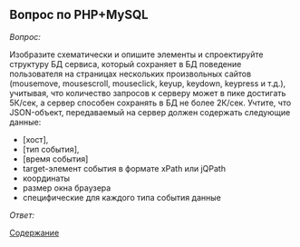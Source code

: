 ## Вопрос по PHP+MySQL

_Вопрос:_

Изобразите схематически и опишите элементы и спроектируйте структуру БД сервиса, который сохраняет в БД поведение 
пользователя на страницах нескольких произвольных сайтов (mousemove, mousescroll, mouseclick, keyup, keydown, keypress 
и т.д.), учитывая, что количество запросов к серверу может в пике достигать 5К/сек, а сервер способен сохранять в БД не 
более 2К/сек. Учтите, что JSON-объект, передаваемый на сервер должен содержать следующие данные:  

* [хост],
* [тип события], 
* [время события]
* target-элемент события в формате xPath или jQPath
* координаты
* размер окна браузера
* специфические для каждого типа события данные

_Ответ:_


[Содержание](../../README.md)